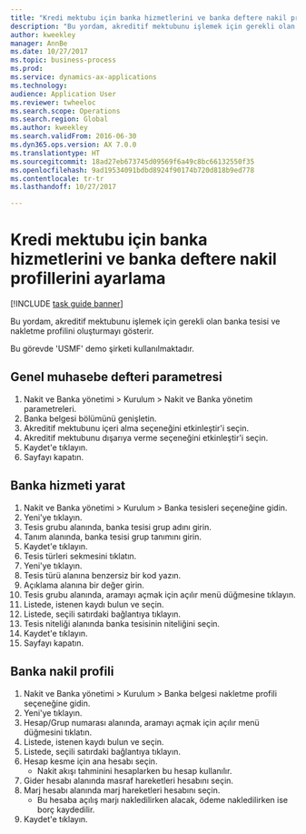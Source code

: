 ```yaml
--- 
title: "Kredi mektubu için banka hizmetlerini ve banka deftere nakil profillerini ayarlama"
description: "Bu yordam, akreditif mektubunu işlemek için gerekli olan banka tesisi ve nakletme profilini oluşturmayı gösterir."
author: kweekley
manager: AnnBe
ms.date: 10/27/2017
ms.topic: business-process
ms.prod: 
ms.service: dynamics-ax-applications
ms.technology: 
audience: Application User
ms.reviewer: twheeloc
ms.search.scope: Operations
ms.search.region: Global
ms.author: kweekley
ms.search.validFrom: 2016-06-30
ms.dyn365.ops.version: AX 7.0.0
ms.translationtype: HT
ms.sourcegitcommit: 18ad27eb673745d09569f6a49c8bc66132550f35
ms.openlocfilehash: 9ad19534091bdbd8924f90174b720d818b9ed778
ms.contentlocale: tr-tr
ms.lasthandoff: 10/27/2017

---
```

# <a name="set-up-bank-facilities-and-posting-profiles-for-letter-of-credit"></a>Kredi mektubu için banka hizmetlerini ve banka deftere nakil profillerini ayarlama

[!INCLUDE [task guide banner](../../includes/task-guide-banner.md)]

Bu yordam, akreditif mektubunu işlemek için gerekli olan banka tesisi ve nakletme profilini oluşturmayı gösterir. 

Bu görevde 'USMF' demo şirketi kullanılmaktadır.






## <a name="general-ledger-parameter"></a>Genel muhasebe defteri parametresi
1. Nakit ve Banka yönetimi > Kurulum > Nakit ve Banka yönetim parametreleri.
2. Banka belgesi bölümünü genişletin.
3. Akreditif mektubunu içeri alma seçeneğini etkinleştir'i seçin.
4. Akreditif mektubunu dışarıya verme seçeneğini etkinleştir'i seçin.
5. Kaydet'e tıklayın.
6. Sayfayı kapatın.

## <a name="create-bank-facility"></a>Banka hizmeti yarat
1. Nakit ve Banka yönetimi > Kurulum > Banka tesisleri seçeneğine gidin.
2. Yeni'ye tıklayın.
3. Tesis grubu alanında, banka tesisi grup adını girin.
4. Tanım alanında, banka tesisi grup tanımını girin.
5. Kaydet'e tıklayın.
6. Tesis türleri sekmesini tıklatın.
7. Yeni'ye tıklayın.
8. Tesis türü alanına benzersiz bir kod yazın.
9. Açıklama alanına bir değer girin.
10. Tesis grubu alanında, aramayı açmak için açılır menü düğmesine tıklayın.
11. Listede, istenen kaydı bulun ve seçin.
12. Listede, seçili satırdaki bağlantıya tıklayın.
13. Tesis niteliği alanında banka tesisinin niteliğini seçin.
14. Kaydet'e tıklayın.
15. Sayfayı kapatın.

## <a name="bank-posting-profile"></a>Banka nakil profili
1. Nakit ve Banka yönetimi > Kurulum > Banka belgesi nakletme profili seçeneğine gidin.
2. Yeni'ye tıklayın.
3. Hesap/Grup numarası alanında, aramayı açmak için açılır menü düğmesini tıklatın.
4. Listede, istenen kaydı bulun ve seçin.
5. Listede, seçili satırdaki bağlantıya tıklayın.
6. Hesap kesme için ana hesabı seçin.
    * Nakit akışı tahminini hesaplarken bu hesap kullanılır.  
7. Gider hesabı alanında masraf hareketleri hesabını seçin.
8. Marj hesabı alanında marj hareketleri hesabını seçin.
    * Bu hesaba açılış marjı nakledilirken alacak, ödeme nakledilirken ise borç kaydedilir.  
9. Kaydet'e tıklayın.


